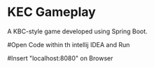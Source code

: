 # KEC Gameplay
A KBC-style game developed using Spring Boot.


#Open Code within th intellij IDEA and Run


#Insert "localhost:8080" on Browser

